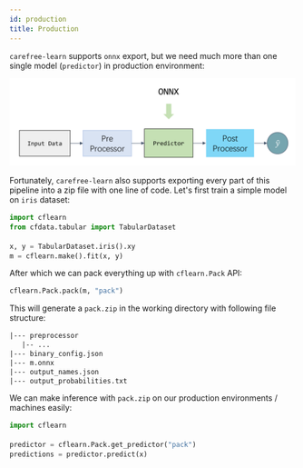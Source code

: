 ```yaml
---
id: production
title: Production
---
```


`carefree-learn` supports `onnx` export, but we need much more than one single model (`predictor`) in production environment:

![Pack](../../static/img/pack.png)

Fortunately, `carefree-learn` also supports exporting every part of this pipeline into a zip file with one line of code. Let's first train a simple model on `iris` dataset:

```python
import cflearn
from cfdata.tabular import TabularDataset

x, y = TabularDataset.iris().xy
m = cflearn.make().fit(x, y)
```

After which we can pack everything up with `cflearn.Pack` API:

```python
cflearn.Pack.pack(m, "pack")
```

This will generate a `pack.zip` in the working directory with following file structure:

```text
|--- preprocessor
   |-- ...
|--- binary_config.json
|--- m.onnx
|--- output_names.json
|--- output_probabilities.txt
```

We can make inference with `pack.zip` on our production environments / machines easily:

```python
import cflearn

predictor = cflearn.Pack.get_predictor("pack")
predictions = predictor.predict(x)
```
